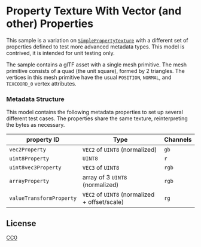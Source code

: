# Property Texture With Vector (and other) Properties

This sample is a variation on [`SimplePropertyTexture`](../SimplePropertyTexture/) with a different set of properties defined to test more advanced metadata
types. This model is contrived, it is intended for unit testing only.

The sample contains a glTF asset with a single mesh primitive. The mesh primitive consists of a quad (the unit square), formed by 2 triangles. The vertices in this mesh primitive have the usual `POSITION`, `NORMAL`, and `TEXCOORD_0` vertex attributes.

### Metadata Structure

This model contains the following metadata properties to set up several
different test cases. The properties share the same texture, reinterpreting the
bytes as necessary.

| property ID              | Type                                          | Channels |
| ------------------------ | --------------------------------------------- | -------- |
| `vec2Property`           | `VEC2` of `UINT8` (normalized)                | `gb`     |
| `uint8Property`          | `UINT8`                                       | `r`      |
| `uint8vec3Property`      | `VEC3` of `UINT8`                             | `rgb`    |
| `arrayProperty`          | array of 3 `UINT8` (normalized)               | `rgb`    |
| `valueTransformProperty` | `VEC2` of `UINT8` (normalized + offset/scale) | `rg`     |

## License

[CC0](https://creativecommons.org/share-your-work/public-domain/cc0/)
